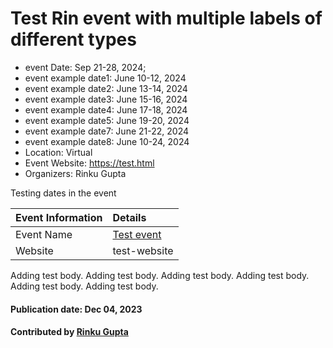 # Test Rin event with multiple labels of different types

- event Date: Sep 21-28, 2024; 
- event example date1: June 10-12, 2024
- event example date2: June 13-14, 2024
- event example date3: June 15-16, 2024
- event example date4: June 17-18, 2024
- event example date5: June 19-20, 2024
- event example date7: June 21-22, 2024
- event example date8: June 10-24, 2024
- Location: Virtual
- Event Website: https://test.html
- Organizers: Rinku Gupta

<!-- deck text start -->
Testing dates in the event
<!-- deck text end -->

Event Information | Details
:--- | :---			   
Event Name | [Test event](test.com)
Website | test-website


Adding test body.
Adding test body.
Adding test body.
Adding test body.
Adding test body.
Adding test body.

#### Publication date: Dec 04, 2023
#### Contributed by [Rinku Gupta](https://github.com/rinkug)

<!---
Publish: yes
Topics: Projects and Organizations, High-Performance Computing (HPC)
--->
